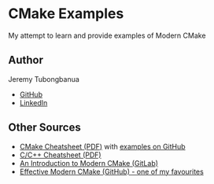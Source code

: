 # CMake Examples

My attempt to learn and provide examples of Modern CMake

## Author

Jeremy Tubongbanua
- [GitHub](https://github.com/JeremyTubongbanua)
- [LinkedIn](https://www.linkedin.com/in/jeremy-tubongbanua/)

## Other Sources

- [CMake Cheatsheet (PDF)](https://usercontent.one/wp/cheatsheet.czutro.ch/wp-content/uploads/2020/09/CMake_Cheatsheet.pdf) with [examples on GitHub](https://github.com/mortennobel/CMake-Cheatsheet)
- [C/C++ Cheatsheet (PDF)](https://cppcheatsheet.readthedocs.io/_/downloads/en/latest/pdf/)
- [An Introduction to Modern CMake (GitLab)](https://cliutils.gitlab.io/modern-cmake/)
- [Effective Modern CMake (GitHub) - one of my favourites](https://gist.github.com/mbinna/c61dbb39bca0e4fb7d1f73b0d66a4fd1)
